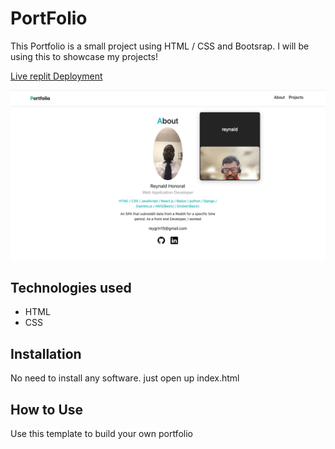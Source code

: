 # PortFolio
This Portfolio is a small project using HTML / CSS and Bootsrap. I will be using this to showcase my projects!

[Live replit Deployment](https://portfolio.rayg11.repl.co/)


 <img width="1080" alt="image" src="https://github.com/reygrin15/Portfolio/blob/main/img/Screen%20Shot%202022-10-27%20at%202.34.35%20PM.png">

## Technologies used

* HTML
* CSS

## Installation

No need to install any software. just open up index.html

## How to Use

Use this template to build your own portfolio
